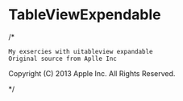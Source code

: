# TableViewExpendable

/*
 

    My exsercies with uitableview expandable
    Original source from Aplle Inc

 Copyright (C) 2013 Apple Inc. All Rights Reserved.
 
 */
